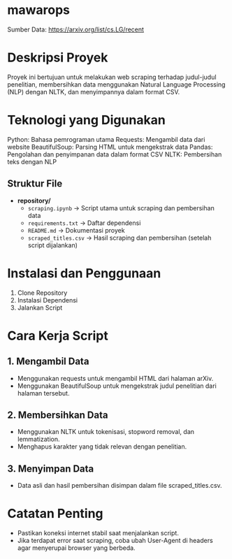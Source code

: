 # mawarops

Sumber Data:
https://arxiv.org/list/cs.LG/recent

# Deskripsi Proyek
Proyek ini bertujuan untuk melakukan web scraping terhadap judul-judul penelitian, membersihkan data menggunakan Natural Language Processing (NLP) dengan NLTK, dan menyimpannya dalam format CSV.

# Teknologi yang Digunakan
Python: Bahasa pemrograman utama
Requests: Mengambil data dari website
BeautifulSoup: Parsing HTML untuk mengekstrak data
Pandas: Pengolahan dan penyimpanan data dalam format CSV
NLTK: Pembersihan teks dengan NLP

## Struktur File
- **repository/**
  - `scraping.ipynb` → Script utama untuk scraping dan pembersihan data
  - `requirements.txt` → Daftar dependensi
  - `README.md` → Dokumentasi proyek
  - `scraped_titles.csv` → Hasil scraping dan pembersihan (setelah script dijalankan)


# Instalasi dan Penggunaan
1. Clone Repository
2. Instalasi Dependensi
3. Jalankan Script

# Cara Kerja Script
## 1. Mengambil Data
- Menggunakan requests untuk mengambil HTML dari halaman arXiv.
- Menggunakan BeautifulSoup untuk mengekstrak judul penelitian dari halaman tersebut.
## 2. Membersihkan Data
- Menggunakan NLTK untuk tokenisasi, stopword removal, dan lemmatization.
- Menghapus karakter yang tidak relevan dengan penelitian.
## 3. Menyimpan Data
- Data asli dan hasil pembersihan disimpan dalam file scraped_titles.csv.

# Catatan Penting
- Pastikan koneksi internet stabil saat menjalankan script.
- Jika terdapat error saat scraping, coba ubah User-Agent di headers agar menyerupai browser yang berbeda.

